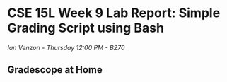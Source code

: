 # CSE 15L Week 9 Lab Report: Simple Grading Script using Bash

*Ian Venzon - Thursday 12:00 PM - B270*

## Gradescope at Home

